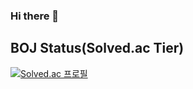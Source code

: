 ### Hi there 👋
## BOJ Status(Solved.ac Tier)
[![Solved.ac 프로필](http://mazassumnida.wtf/api/v2/generate_badge?boj=kytbible)](https://solved.ac/kytbible)
<!--
**tlsdud135/tlsdud135** is a ✨ _special_ ✨ repository because its `README.md` (this file) appears on your GitHub profile.

Here are some ideas to get you started:

- 🔭 I’m currently working on ...
- 🌱 I’m currently learning ...
- 👯 I’m looking to collaborate on ...
- 🤔 I’m looking for help with ...
- 💬 Ask me about ...
- 📫 How to reach me: ...
- 😄 Pronouns: ...
- ⚡ Fun fact: ...
-->
